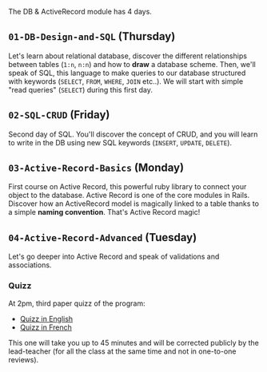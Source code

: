 The DB & ActiveRecord module has 4 days.

## `01-DB-Design-and-SQL` (Thursday)

Let's learn about relational database, discover the different relationships between tables (`1:n`, `n:n`) and how to **draw** a database scheme. Then, we'll speak of SQL, this language to make queries to our database structured with keywords (`SELECT`, `FROM`, `WHERE`, `JOIN` etc..). We will start with simple "read queries" (`SELECT`) during this first day.

## `02-SQL-CRUD` (Friday)
Second day of SQL. You'll discover the concept of CRUD, and you will learn to write in the DB using new SQL keywords (`INSERT`, `UPDATE`, `DELETE`).

## `03-Active-Record-Basics` (Monday)
First course on Active Record, this powerful ruby library to connect your object to the database. Active Record is one of the core modules in Rails. Discover how an ActiveRecord model is magically linked to a table thanks to a simple **naming convention**. That's Active Record magic!

## `04-Active-Record-Advanced` (Tuesday)
Let's go deeper into Active Record and speak of validations and associations.

### Quizz
At 2pm, third paper quizz of the program:

- [Quizz in English](https://github.com/lewagon/quizzes/raw/gh-pages/pdf/3-db-english.pdf)
- [Quizz in French](https://github.com/lewagon/quizzes/raw/gh-pages/pdf/3-db-french.pdf)

This one will take you up to 45 minutes and will be corrected publicly by the lead-teacher (for all the class at the same time and not in one-to-one reviews).

